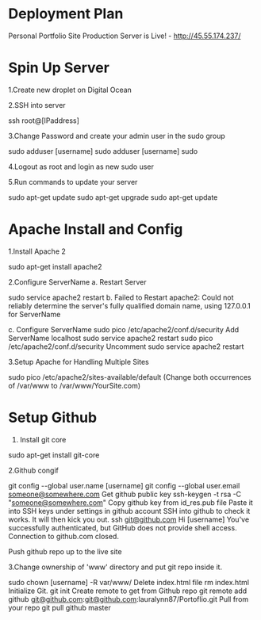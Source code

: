 # Deployment Plan

Personal Portfolio Site
Production Server is Live! - http://45.55.174.237/

# Spin Up Server

1.Create new droplet on Digital Ocean

2.SSH into server

ssh root@[IPaddress]

3.Change Password and create your admin user in the sudo group

sudo adduser [username]
sudo adduser [username] sudo

4.Logout as root and login as new sudo user

5.Run commands to update your server

sudo apt-get update
sudo apt-get upgrade
sudo apt-get update

# Apache Install and Config

1.Install Apache 2

sudo apt-get install apache2

2.Configure ServerName a. Restart Server

sudo service apache2 restart 
b. Failed to Restart
apache2: Could not reliably determine the server's fully qualified domain name, using 127.0.0.1 for ServerName 

c. Configure ServerName
sudo pico /etc/apache2/conf.d/security
Add ServerName localhost
sudo service apache2 restart
sudo pico /etc/apache2/conf.d/security
Uncomment
sudo service apache2 restart 

3.Setup Apache for Handling Multiple Sites

sudo pico /etc/apache2/sites-available/default (Change both occurrences of /var/www to /var/www/YourSite.com)

# Setup Github

1. Install git core

sudo apt-get install git-core 

2.Github congif

git config --global user.name [username]
git config --global user.email someone@somewhere.com
Get github public key
ssh-keygen -t rsa -C "someone@somewhere.com"
Copy github key from id_res.pub file
Paste it into SSH keys under settings in github account
SSH into github to check it works. It will then kick you out.
ssh git@github.com
Hi [username] You've successfully authenticated, but GitHub does not provide shell access. Connection to github.com closed.

Push github repo up to the live site

3.Change ownership of 'www' directory and put git repo inside it.

sudo chown [username] -R var/www/
Delete index.html file
rm index.html
Initialize Git.
git init
Create remote to get from Github repo
git remote add github git@github.com:git@github.com:lauralynn87/Portoflio.git
Pull from your repo
git pull github master


